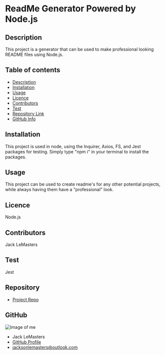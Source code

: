 
# **ReadMe Generator Powered by Node.js**
## Description 
This project is a generator that can be used to make professional looking README files using Node.js.
## Table of contents
- [Description](#Description)
- [Installation](#Installation)
- [Usage](#Usage)
- [Licence](#Licence)
- [Contributors](#Contributors)
- [Test](#Test)
- [Repository Link](#Repository)
- [GitHub Info](#GitHub) 
## Installation
This project is used in node, using the Inquirer, Axios, FS, and Jest packages for testing. Simply type "npm i" in your terminal to install the packages.
## Usage
This project can be used to create readme's for any other potential projects, while always having them have a "professional" look.
## Licence
Node.js
## Contributors
Jack LeMasters
## Test
Jest
## Repository
- [Project Repo](https://github.com/jacklemasters/README_Generator)
## GitHub
![Image of me](https://avatars.githubusercontent.com/u/82251556?v=4)
- Jack LeMasters
- [GitHub Profile](https://github.com/jacklemasters)
- jacksonlemasters@outlook.com
